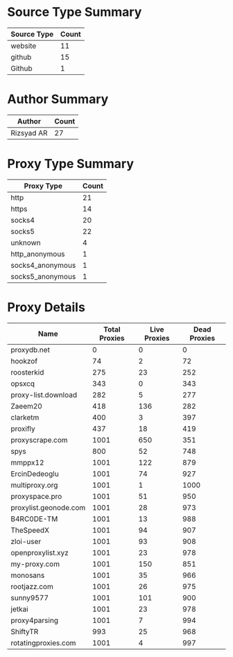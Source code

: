 # Source Type Summary

| Source Type | Count |
|-------------|-------|
| website | 11 |
| github | 15 |
| Github | 1 |


# Author Summary

| Author | Count |
|--------|-------|
| Rizsyad AR | 27 |


# Proxy Type Summary

| Proxy Type | Count |
|------------|-------|
| http | 21 |
| https | 14 |
| socks4 | 20 |
| socks5 | 22 |
| unknown | 4 |
| http_anonymous | 1 |
| socks4_anonymous | 1 |
| socks5_anonymous | 1 |


# Proxy Details

| Name | Total Proxies | Live Proxies | Dead Proxies |
|------|---------------|--------------|---------------|
| proxydb.net | 0 | 0 | 0 |
| hookzof | 74 | 2 | 72 |
| roosterkid | 275 | 23 | 252 |
| opsxcq | 343 | 0 | 343 |
| proxy-list.download | 282 | 5 | 277 |
| Zaeem20 | 418 | 136 | 282 |
| clarketm | 400 | 3 | 397 |
| proxifly | 437 | 18 | 419 |
| proxyscrape.com | 1001 | 650 | 351 |
| spys | 800 | 52 | 748 |
| mmppx12 | 1001 | 122 | 879 |
| ErcinDedeoglu | 1001 | 74 | 927 |
| multiproxy.org | 1001 | 1 | 1000 |
| proxyspace.pro | 1001 | 51 | 950 |
| proxylist.geonode.com | 1001 | 28 | 973 |
| B4RC0DE-TM | 1001 | 13 | 988 |
| TheSpeedX | 1001 | 94 | 907 |
| zloi-user | 1001 | 93 | 908 |
| openproxylist.xyz | 1001 | 23 | 978 |
| my-proxy.com | 1001 | 150 | 851 |
| monosans | 1001 | 35 | 966 |
| rootjazz.com | 1001 | 26 | 975 |
| sunny9577 | 1001 | 101 | 900 |
| jetkai | 1001 | 23 | 978 |
| proxy4parsing | 1001 | 7 | 994 |
| ShiftyTR | 993 | 25 | 968 |
| rotatingproxies.com | 1001 | 4 | 997 |

